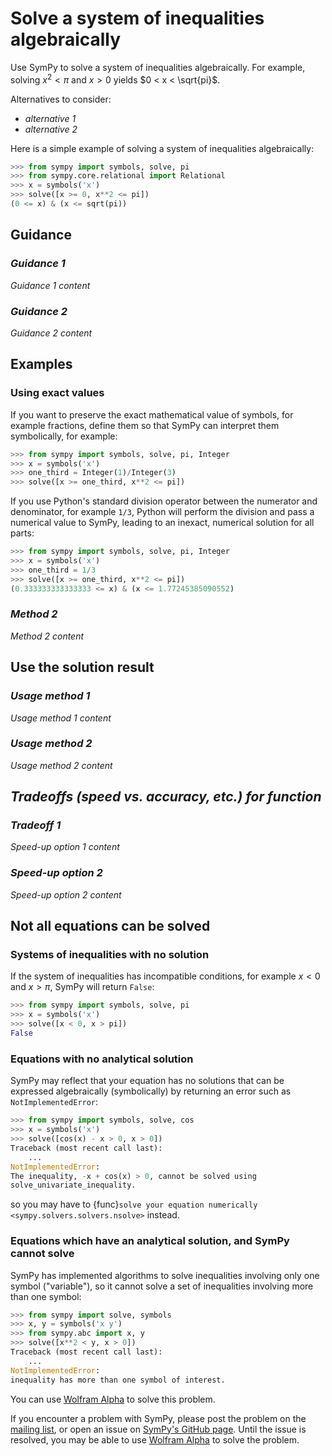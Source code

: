 # Solve a system of inequalities algebraically

Use SymPy to solve a system of inequalities algebraically. For example, solving $x^2 < \pi$ and $x > 0$ yields $0 < x < \sqrt{pi}$.

Alternatives to consider:
- *alternative 1*
- *alternative 2*

Here is a simple example of solving a system of inequalities algebraically:

```py
>>> from sympy import symbols, solve, pi
>>> from sympy.core.relational import Relational
>>> x = symbols('x')
>>> solve([x >= 0, x**2 <= pi])
(0 <= x) & (x <= sqrt(pi))
```

## Guidance

### *Guidance 1*

*Guidance 1 content*

### *Guidance 2*

*Guidance 2 content*


## Examples

### Using exact values

If you want to preserve the exact mathematical value of symbols, for example fractions, define them so that SymPy can interpret them symbolically, for example:

```py
>>> from sympy import symbols, solve, pi, Integer
>>> x = symbols('x')
>>> one_third = Integer(1)/Integer(3)
>>> solve([x >= one_third, x**2 <= pi])
```

If you use Python's standard division operator between the numerator and denominator, for example `1/3`, Python will perform the division and pass a numerical value to SymPy, leading to an inexact, numerical solution for all parts:

```py
>>> from sympy import symbols, solve, pi, Integer
>>> x = symbols('x')
>>> one_third = 1/3
>>> solve([x >= one_third, x**2 <= pi])
(0.333333333333333 <= x) & (x <= 1.77245385090552)
```

### *Method 2*

*Method 2 content*

## Use the solution result

### *Usage method 1*

*Usage method 1 content*

### *Usage method 2*

*Usage method 2 content*

## *Tradeoffs (speed vs. accuracy, etc.) for function*

### *Tradeoff 1*

*Speed-up option 1 content*

### *Speed-up option 2*

*Speed-up option 2 content*

## Not all equations can be solved

### Systems of inequalities with no solution

If the system of inequalities has incompatible conditions, for example $x < 0$ and $x > \pi$, SymPy will return `False`:

```py
>>> from sympy import symbols, solve, pi
>>> x = symbols('x')
>>> solve([x < 0, x > pi])
False
```

### Equations with no analytical solution

SymPy may reflect that your equation has no solutions that can be expressed algebraically (symbolically) by returning an error such as `NotImplementedError`:

```py
>>> from sympy import symbols, solve, cos
>>> x = symbols('x')
>>> solve([cos(x) - x > 0, x > 0])
Traceback (most recent call last):
    ...
NotImplementedError: 
The inequality, -x + cos(x) > 0, cannot be solved using
solve_univariate_inequality.
```

so you may have to 
{func}`solve your equation numerically <sympy.solvers.solvers.nsolve>` 
instead.

### Equations which have an analytical solution, and SymPy cannot solve

SymPy has implemented algorithms to solve inequalities involving only one symbol ("variable"), so it cannot solve a set of inequalities involving more than one symbol:

```py
>>> from sympy import solve, symbols
>>> x, y = symbols('x y')
>>> from sympy.abc import x, y
>>> solve([x**2 < y, x > 0])
Traceback (most recent call last):
    ...
NotImplementedError: 
inequality has more than one symbol of interest.
```

You can use [Wolfram
Alpha](https://www.wolframalpha.com/input?i2d=true&i=solve%5C%2840%29Power%5Bx%2C2%5D+%3C+y+and+++x%3E0%5C%2844%29x%5C%2841%29)
to solve this problem.

If you encounter a problem with SymPy, please post the problem on the [mailing
list](https://groups.google.com/g/sympy), or open an issue on [SymPy's GitHub
page](https://github.com/sympy/sympy/issues). Until the issue is resolved, you
may be able to use [Wolfram
Alpha](https://www.wolframalpha.com/input?i2d=true&i=solve%5C%2840%29Power%5Bx%2C2%5D+%3C+y+and+++x%3E0%5C%2844%29x%5C%2841%29)
to solve the problem.
